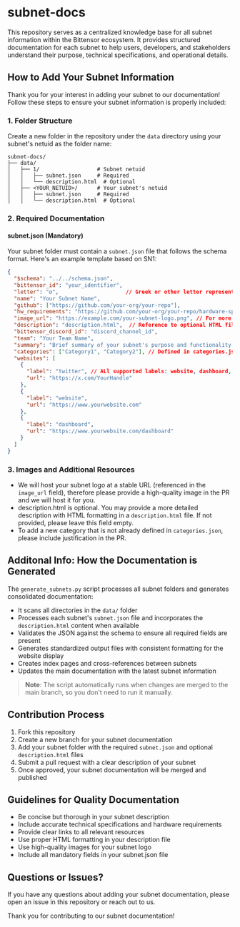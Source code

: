 # subnet-docs

This repository serves as a centralized knowledge base for all subnet information within the Bittensor ecosystem. It provides structured documentation for each subnet to help users, developers, and stakeholders understand their purpose, technical specifications, and operational details.

## How to Add Your Subnet Information

Thank you for your interest in adding your subnet to our documentation! Follow these steps to ensure your subnet information is properly included:

### 1. Folder Structure

Create a new folder in the repository under the `data` directory using your subnet's netuid as the folder name:

```
subnet-docs/
├── data/
│   ├── 1/                  # Subnet netuid
│   │   ├── subnet.json     # Required
│   │   └── description.html  # Optional
│   ├── <YOUR_NETUID>/      # Your subnet's netuid
│   │   ├── subnet.json     # Required
│   │   └── description.html  # Optional
```

### 2. Required Documentation

#### subnet.json (Mandatory)

Your subnet folder must contain a `subnet.json` file that follows the schema format. Here's an example template based on SN1:

```json
{
  "$schema": "../../schema.json",
  "bittensor_id": "your_identifier",
  "letter": "𝛼",                     // Greek or other letter representing your subnet
  "name": "Your Subnet Name",
  "github": ["https://github.com/your-org/your-repo"],
  "hw_requirements": "https://github.com/your-org/your-repo/hardware-specs.md",
  "image_url": "https://example.com/your-subnet-logo.png", // For more details, please refer to the following section about how to upload token images
  "description": "description.html",  // Reference to optional HTML file. If description.html is not provided, please leave this field empty.
  "bittensor_discord_id": "discord_channel_id",
  "team": "Your Team Name",
  "summary": "Brief summary of your subnet's purpose and functionality.",
  "categories": ["Category1", "Category2"], // Defined in categories.json. Please refer to the following section about how to add a new category.
  "websites": [
    {
      "label": "twitter", // ALl supported labels: website, dashboard, telegram, discord, github, reddit, youtube, linkedin, medium, whitepaper.
      "url": "https://x.com/YourHandle"
    },
    {
      "label": "website",
      "url": "https://www.yourwebsite.com"
    },
    {
      "label": "dashboard",
      "url": "https://www.yourwebsite.com/dashboard"
    }
  ]
}
```

### 3. Images and Additional Resources

- We will host your subnet logo at a stable URL (referenced in the `image_url` field), therefore please provide a high-quality image in the PR and we will host it for you.
- description.html is optional. You may provide a more detailed description with HTML formatting in a `description.html` file. If not provided, please leave this field empty.
- To add a new category that is not already defined in `categories.json`, please include justification in the PR.

## Additonal Info: How the Documentation is Generated

The `generate_subnets.py` script processes all subnet folders and generates consolidated documentation:

- It scans all directories in the `data/` folder
- Processes each subnet's `subnet.json` file and incorporates the `description.html` content when available
- Validates the JSON against the schema to ensure all required fields are present
- Generates standardized output files with consistent formatting for the website display
- Creates index pages and cross-references between subnets
- Updates the main documentation with the latest subnet information

> **Note**: The script automatically runs when changes are merged to the main branch, so you don't need to run it manually.

## Contribution Process

1. Fork this repository
2. Create a new branch for your subnet documentation
3. Add your subnet folder with the required `subnet.json` and optional `description.html` files
4. Submit a pull request with a clear description of your subnet
5. Once approved, your subnet documentation will be merged and published

## Guidelines for Quality Documentation

- Be concise but thorough in your subnet description
- Include accurate technical specifications and hardware requirements
- Provide clear links to all relevant resources
- Use proper HTML formatting in your description file
- Use high-quality images for your subnet logo
- Include all mandatory fields in your subnet.json file

## Questions or Issues?

If you have any questions about adding your subnet documentation, please open an issue in this repository or reach out to us.

Thank you for contributing to our subnet documentation!
